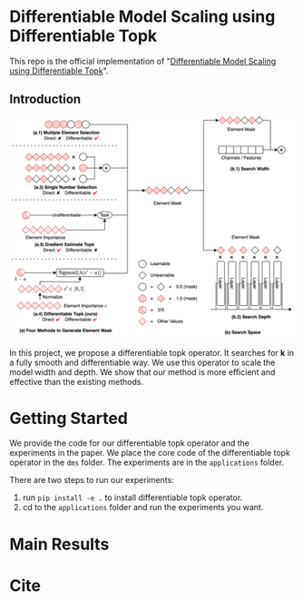 # Differentiable Model Scaling using Differentiable Topk

This repo is the official implementation of "[Differentiable Model Scaling using Differentiable Topk](https://arxiv.org/abs/2405.07194)".

## Introduction

![](images/compare.png)

In this project, we propose a differentiable topk operator. It searches for **k** in a fully smooth and differentiable way. We use this operator to scale the model width and depth. We show that our method is more efficient and effective than the existing methods.

# Getting Started

We provide the code for our differentiable topk operator and the experiments in the paper.
We place the core code of the differentiable topk operator in the `dms` folder. The experiments are in the `applications` folder.

There are two steps to run our experiments:

1. run ```pip install -e .``` to install differentiable topk operator.
2. cd to the `applications` folder and run the experiments you want.

# Main Results

# Cite